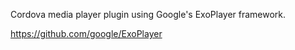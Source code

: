 
Cordova media player plugin using Google's ExoPlayer framework.

https://github.com/google/ExoPlayer
